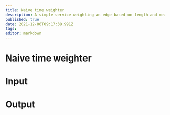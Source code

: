 ```yaml
---
title: Naive time weighter
description: A simple service weighting an edge based on length and mean speed
published: true
date: 2021-12-06T09:17:38.991Z
tags: 
editor: markdown
---
```


# Naive time weighter

# Input

# Output
